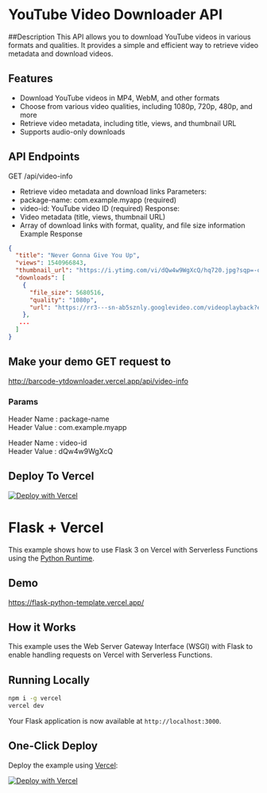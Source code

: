 # YouTube Video Downloader API
##Description
This API allows you to download YouTube videos in various formats and qualities. It provides a simple and efficient way to retrieve video metadata and download videos.

## Features
- Download YouTube videos in MP4, WebM, and other formats
- Choose from various video qualities, including 1080p, 720p, 480p, and more
- Retrieve video metadata, including title, views, and thumbnail URL
- Supports audio-only downloads
## API Endpoints
GET /api/video-info
- Retrieve video metadata and download links
Parameters:
- package-name: com.example.myapp (required)
- video-id: YouTube video ID (required)
Response:
- Video metadata (title, views, thumbnail URL)
- Array of download links with format, quality, and file size information
Example Response

```json
{
  "title": "Never Gonna Give You Up",
  "views": 1540966843,
  "thumbnail_url": "https://i.ytimg.com/vi/dQw4w9WgXcQ/hq720.jpg?sqp=-oaymwEXCNUGEOADIAQqCwjVARCqCBh4INgESFo&rs=AOn4CLBX-HcaMSEAucUr5J0qD5nEyiPAoQ",
  "downloads": [
    {
      "file_size": 5680516,
      "quality": "1080p",
      "url": "https://rr3---sn-ab5sznly.googlevideo.com/videoplayback?expire=1717438970&ei=mrVdZpLiOK6ykucPn4OXuAg&ip=3.236.93.234&id=o-ALRfAmUibhHDG9QK2uEeAdJm-Fbqg1vusIPcrffMFcqN&itag=248&source=youtube&requiressl=yes&xpc=EgVo2aDSNQ%3D%3D&mh=7c&mm=31%2C26&mn=sn-ab5sznly%2Csn-t0a7sn7d&ms=au%2Conr&mv=m&mvi=3&pl=22&initcwndbps=2188750&vprv=1&mime=video%2Fmp4&rqh=1&gir=yes&clen=5680516&dur=212.040&lmt=1717051809076575&mt=1717417002&fvip=1&keepalive=yes&c=ANDROID_MUSIC&txp=4535434&sparams=expire%2Cei%2Cip%2Cid%2Citag%2Csource%2Crequiressl%2Cxpc%2Cvprv%2Cmime%2Crqh%2Cgir%2Cclen%2Cdur%2Clmt&sig=AJfQdSswRgIhANJaFf6i1oiJ4fiXxudlTafBcriJoKcVSe9Imd6gpwNIAiEAnPY38wG9j4S-0hD5vNIVqYIx2ezr9H9Nlf-5MCflmp4%3D&lsparams=mh%2Cmm%2Cmn%2Cms%2Cmv%2Cmvi%2Cpl%2Cinitcwndbps&lsig=AHlkHjAwRQIhAMI-nvSjU7goKCf2CmQDa0MvII-iQPqiDmxkMqCwfqaQAiAq9DhMpyryHjpA5it6c6A_bvKlEvLdtLkgNEsHWJ17jQ%3D%3D"
    },
   ...
  ]
}
```
## Make your demo GET request to
http://barcode-ytdownloader.vercel.app/api/video-info
### Params
Header Name : package-name <br>
Header Value : com.example.myapp<br>

Header Name : video-id <br>
Header Value : dQw4w9WgXcQ <br>

## Deploy To Vercel

[![Deploy with Vercel](https://vercel.com/button)](https://vercel.com/new/clone?repository-url=https%3A%2F%2Fgithub.com%2Fvercel%2Fexamples%2Ftree%2Fmain%2Fpython%2Fflask3&demo-title=Flask%203%20%2B%20Vercel&demo-description=Use%20Flask%203%20on%20Vercel%20with%20Serverless%20Functions%20using%20the%20Python%20Runtime.&demo-url=https%3A%2F%2Fflask3-python-template.vercel.app%2F&demo-image=https://assets.vercel.com/image/upload/v1669994156/random/flask.png)

# Flask + Vercel

This example shows how to use Flask 3 on Vercel with Serverless Functions using the [Python Runtime](https://vercel.com/docs/concepts/functions/serverless-functions/runtimes/python).

## Demo

https://flask-python-template.vercel.app/

## How it Works

This example uses the Web Server Gateway Interface (WSGI) with Flask to enable handling requests on Vercel with Serverless Functions.

## Running Locally

```bash
npm i -g vercel
vercel dev
```

Your Flask application is now available at `http://localhost:3000`.

## One-Click Deploy

Deploy the example using [Vercel](https://vercel.com?utm_source=github&utm_medium=readme&utm_campaign=vercel-examples):

[![Deploy with Vercel](https://vercel.com/button)](https://vercel.com/new/clone?repository-url=https%3A%2F%2Fgithub.com%2Fvercel%2Fexamples%2Ftree%2Fmain%2Fpython%2Fflask3&demo-title=Flask%203%20%2B%20Vercel&demo-description=Use%20Flask%203%20on%20Vercel%20with%20Serverless%20Functions%20using%20the%20Python%20Runtime.&demo-url=https%3A%2F%2Fflask3-python-template.vercel.app%2F&demo-image=https://assets.vercel.com/image/upload/v1669994156/random/flask.png)
